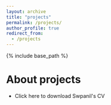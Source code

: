 ```yaml
---
layout: archive
title: "projects"
permalink: /projects/
author_profile: true
redirect_from:
  - /projects
---
```


{% include base_path %}

About projects
======
* Click here to download Swpanil's CV
